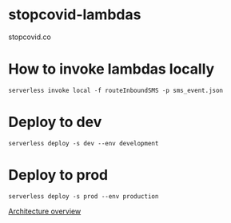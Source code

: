 # stopcovid-lambdas
stopcovid.co


# How to invoke lambdas locally
`serverless invoke local -f routeInboundSMS -p sms_event.json`


# Deploy to dev
`serverless deploy -s dev --env development`

# Deploy to prod
`serverless deploy -s prod --env production`


[Architecture overview](https://docs.google.com/drawings/d/18OmG9dzR2g8XuAYoUAFHrQ53Gxsg1CCak_YEe_6TUy8/edit)
